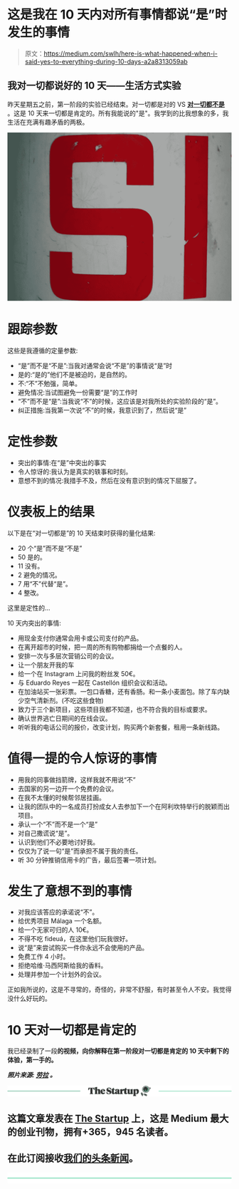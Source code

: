 # 这是我在 10 天内对所有事情都说“是”时发生的事情

> 原文：<https://medium.com/swlh/here-is-what-happened-when-i-said-yes-to-everything-during-10-days-a2a8313059ab>

## 我对一切都说好的 10 天——生活方式实验

昨天星期五之前，第一阶段的实验已经结束。对一切都是对的 VS [**对一切都不是**](https://isragarcia.com/say-no-to-everything-experiment) 。这是 10 天来一切都是肯定的。所有我能说的"是"。我学到的比我想象的多，我生活在充满有趣矛盾的两极。

![](img/846cb66de308ed3389e5d423a559fada.png)

# 跟踪参数

这些是我遵循的定量参数:

*   “是”而不是“不是”:当我对通常会说“不是”的事情说“是”时
*   是的:“是的”他们不是被迫的，是自然的。
*   不:“不”不勉强，简单。
*   避免情况:当试图避免一份需要“是”的工作时
*   “不”而不是“是”:当我说“不”的时候，这应该是对我所处的实验阶段的“是”。
*   纠正措施:当我第一次说“不”的时候，我意识到了，然后说“是”

# 定性参数

*   突出的事情:在“是”中突出的事实
*   令人惊讶的:我认为是真实的轶事和时刻。
*   意想不到的情况:我措手不及，然后在没有意识到的情况下屈服了。

# 仪表板上的结果

以下是在“对一切都是”的 10 天结束时获得的量化结果:

*   20 个“是”而不是“不是”
*   50 是的。
*   11 没有。
*   2 避免的情况。
*   7 用“不”代替“是”。
*   4 整改。

这里是定性的…

10 天内突出的事情:

*   用现金支付你通常会用卡或公司支付的产品。
*   在离开超市的时候，把一周的所有购物都捐给一个点餐的人。
*   安排一次与多层次营销公司的会议。
*   让一个朋友开我的车
*   给一个在 Instagram 上问我的粉丝发 50€。
*   与 Eduardo Reyes 一起在 Castellón 组织会议和活动。
*   在加油站买一张彩票。一包口香糖，还有香肠。和一条小麦面包。除了车内缺少空气清新剂。(不吃这些食物)
*   致力于三个新项目，这些项目我都不知道，也不符合我的目标或要求。
*   确认世界逃亡日期间的在线会议。
*   听听我的电话公司的报价，改变计划，购买两个新套餐，租用一条新线路。

# 值得一提的令人惊讶的事情

*   用我的同事做挡箭牌，这样我就不用说“不”
*   去国家的另一边开一个免费的会议。
*   在我不太懂的时候帮邻居挂画。
*   让我的团队中的一名成员打扮成女人去参加下一个在阿利坎特举行的脱颖而出项目。
*   承认一个“不”而不是一个“是”
*   对自己撒谎说“是”。
*   认识到他们不必要地讨好我。
*   仅仅为了说一句“是”而承担不属于我的责任。
*   听 30 分钟推销信用卡的广告，最后签署一项计划。

# 发生了意想不到的事情

*   对我应该答应的承诺说“不”。
*   给优秀项目 Málaga 一个名额。
*   给一个无家可归的人 10€。
*   不得不吃 fideuá，在这里他们玩我很好。
*   说“是”来尝试购买一件你永远不会使用的产品。
*   免费工作 4 小时。
*   拒绝哈维·马西阿斯给我的香料。
*   处理并参加一个计划外的会议。

正如我所说的，这是不寻常的，奇怪的，非常不舒服，有时甚至令人不安。我觉得没什么好玩的。

# 10 天对一切都是肯定的

我已经录制了一段[](https://www.youtube.com/watch?v=4RhClkevIk8&t=0s&list=PLEFgG_bSqaFyduiaRwoVTk2CUEIYq1gXp&index=2)**的视频，向你解释在第一阶段对一切都是肯定的 10 天中剩下的体验，第一手的。**

***照片来源:* [*劳拉*](https://www.flickr.com/photos/evereverse/) *。***

**[![](img/308a8d84fb9b2fab43d66c117fcc4bb4.png)](https://medium.com/swlh)**

## **这篇文章发表在 [The Startup](https://medium.com/swlh) 上，这是 Medium 最大的创业刊物，拥有+365，945 名读者。**

## **在此订阅接收[我们的头条新闻](http://growthsupply.com/the-startup-newsletter/)。**

**[![](img/b0164736ea17a63403e660de5dedf91a.png)](https://medium.com/swlh)**